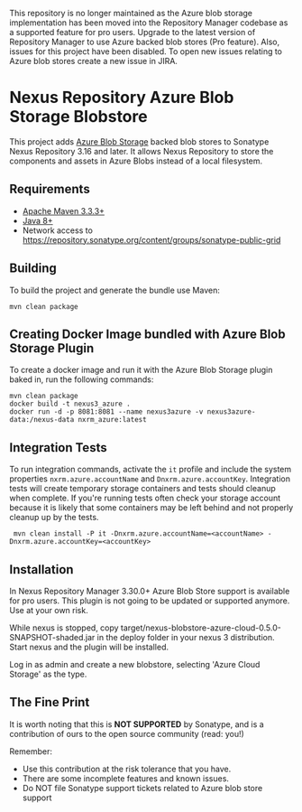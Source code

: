 <!--

    Sonatype Nexus (TM) Open Source Version
    Copyright (c) 2019-present Sonatype, Inc.
    All rights reserved. Includes the third-party code listed at http://links.sonatype.com/products/nexus/oss/attributions.

    This program and the accompanying materials are made available under the terms of the Eclipse Public License Version 1.0,
    which accompanies this distribution and is available at http://www.eclipse.org/legal/epl-v10.html.

    Sonatype Nexus (TM) Professional Version is available from Sonatype, Inc. "Sonatype" and "Sonatype Nexus" are trademarks
    of Sonatype, Inc. Apache Maven is a trademark of the Apache Software Foundation. M2eclipse is a trademark of the
    Eclipse Foundation. All other trademarks are the property of their respective owners.

-->
This repository is no longer maintained as the Azure blob storage implementation has been moved into the Repository Manager codebase as a supported feature for pro users. Upgrade to the latest version of Repository Manager to use Azure backed blob stores (Pro feature). Also, issues for this project have been disabled. To open new issues relating to Azure blob stores create a new issue in JIRA.


Nexus Repository Azure Blob Storage Blobstore
==============================
This project adds [Azure Blob Storage](https://azure.microsoft.com/en-us/services/storage/blobs/) backed blob stores to Sonatype Nexus Repository 3.16 and later. It allows Nexus Repository to store the components and assets in Azure Blobs instead of a local filesystem.


Requirements
------------
* [Apache Maven 3.3.3+](https://maven.apache.org/install.html)
* [Java 8+](http://www.oracle.com/technetwork/java/javase/downloads/jdk8-downloads-2133151.html)
* Network access to https://repository.sonatype.org/content/groups/sonatype-public-grid

Building
--------
To build the project and generate the bundle use Maven:

    mvn clean package

Creating Docker Image bundled with Azure Blob Storage Plugin
-------------------------------------------------------
To create a docker image and run it with the Azure Blob Storage plugin baked in, run the following commands: 

    mvn clean package
    docker build -t nexus3_azure .
    docker run -d -p 8081:8081 --name nexus3azure -v nexus3azure-data:/nexus-data nxrm_azure:latest
    

Integration Tests
-----------------
To run integration commands, activate the `it` profile and include the system properties `nxrm.azure.accountName` and 
`Dnxrm.azure.accountKey`. Integration tests will create temporary storage containers and tests should cleanup when 
complete. If you're running tests often check your storage account because it is likely that some containers may be left
behind and not properly cleanup up by the tests. 
 
     mvn clean install -P it -Dnxrm.azure.accountName=<accountName> -Dnxrm.azure.accountKey=<accountKey>


Installation
------------
In Nexus Repository Manager 3.30.0+ Azure Blob Store support is available for pro users.
This plugin is not going to be updated or supported anymore. Use at your own risk.

While nexus is stopped, copy target/nexus-blobstore-azure-cloud-0.5.0-SNAPSHOT-shaded.jar in the deploy folder in your
nexus 3 distribution. Start nexus and the plugin will be installed.

Log in as admin and create a new blobstore, selecting 'Azure Cloud Storage' as the type.

The Fine Print
--------------

It is worth noting that this is **NOT SUPPORTED** by Sonatype, and is a contribution of ours
to the open source community (read: you!)

Remember:

* Use this contribution at the risk tolerance that you have. 
* There are some incomplete features and known issues.
* Do NOT file Sonatype support tickets related to Azure blob store support

